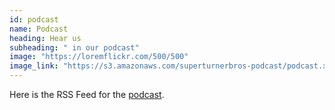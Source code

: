 ```yaml
---
id: podcast
name: Podcast
heading: Hear us
subheading: " in our podcast"
image: "https://loremflickr.com/500/500"
image_link: "https://s3.amazonaws.com/superturnerbros-podcast/podcast.xml"
---
```


Here is the RSS Feed for the [podcast](https://s3.amazonaws.com/superturnerbros-podcast/podcast.xml).